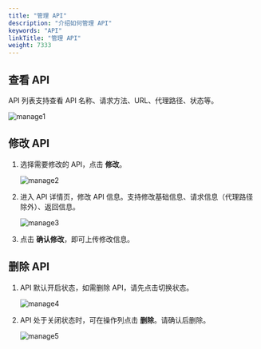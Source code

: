 ```yaml
---
title: "管理 API"
description: "介绍如何管理 API"
keywords: "API"
linkTitle: "管理 API"
weight: 7333
---
```


## 查看 API

API 列表支持查看 API 名称、请求方法、URL、代理路径、状态等。

![manage1](/images/api/proxy/create_api/manage1.png)

## 修改 API

1. 选择需要修改的 API，点击 **修改**。

   ![manage2](/images/api/proxy/create_api/manage2.png)

2. 进入 API 详情页，修改 API 信息。支持修改基础信息、请求信息（代理路径除外）、返回信息。

   ![manage3](/images/api/proxy/create_api/manage3.png)

3. 点击 **确认修改**，即可上传修改信息。

## 删除 API

1. API 默认开启状态，如需删除 API，请先点击切换状态。

   ![manage4](/images/api/proxy/create_api/manage4.png)

2. API 处于关闭状态时，可在操作列点击 **删除**。请确认后删除。

   ![manage5](/images/api/proxy/create_api/manage5.png)

